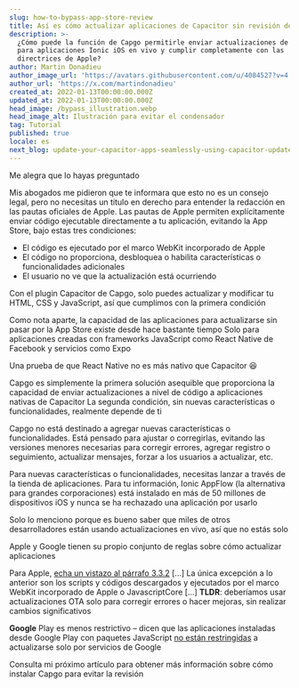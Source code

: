 ```yaml
---
slug: how-to-bypass-app-store-review
title: Así es cómo actualizar aplicaciones de Capacitor sin revisión de la App Store.
description: >-
  ¿Cómo puede la función de Capgo permitirle enviar actualizaciones de código
  para aplicaciones Ionic iOS en vivo y cumplir completamente con las
  directrices de Apple?
author: Martin Donadieu
author_image_url: 'https://avatars.githubusercontent.com/u/4084527?v=4'
author_url: 'https://x.com/martindonadieu'
created_at: 2022-01-13T00:00:00.000Z
updated_at: 2022-01-13T00:00:00.000Z
head_image: /bypass_illustration.webp
head_image_alt: Ilustración para evitar el condensador
tag: Tutorial
published: true
locale: es
next_blog: update-your-capacitor-apps-seamlessly-using-capacitor-updater
---
```


Me alegra que lo hayas preguntado

Mis abogados me pidieron que te informara que esto no es un consejo legal, pero no necesitas un título en derecho para entender la redacción en las pautas oficiales de Apple. Las pautas de Apple permiten explícitamente enviar código ejecutable directamente a tu aplicación, evitando la App Store, bajo estas tres condiciones:

* El código es ejecutado por el marco WebKit incorporado de Apple
* El código no proporciona, desbloquea o habilita características o funcionalidades adicionales
* El usuario no ve que la actualización está ocurriendo

Con el plugin Capacitor de Capgo, solo puedes actualizar y modificar tu HTML, CSS y JavaScript, así que cumplimos con la primera condición

Como nota aparte, la capacidad de las aplicaciones para actualizarse sin pasar por la App Store existe desde hace bastante tiempo
Solo para aplicaciones creadas con frameworks JavaScript como React Native de Facebook y servicios como Expo

Una prueba de que React Native no es más nativo que Capacitor 😆

Capgo es simplemente la primera solución asequible que proporciona la capacidad de enviar actualizaciones a nivel de código a aplicaciones nativas de Capacitor
La segunda condición, sin nuevas características o funcionalidades, realmente depende de ti

Capgo no está destinado a agregar nuevas características o funcionalidades. Está pensado para ajustar o corregirlas, evitando las versiones menores necesarias para corregir errores, agregar registro o seguimiento, actualizar mensajes, forzar a los usuarios a actualizar, etc.

Para nuevas características o funcionalidades, necesitas lanzar a través de la tienda de aplicaciones. Para tu información, Ionic AppFlow (la alternativa para grandes corporaciones) está instalado en más de 50 millones de dispositivos iOS y nunca se ha rechazado una aplicación por usarlo

Solo lo menciono porque es bueno saber que miles de otros desarrolladores están usando actualizaciones en vivo, así que no estás solo

Apple y Google tienen su propio conjunto de reglas sobre cómo actualizar aplicaciones

Para Apple, [echa un vistazo al párrafo 3.3.2](https://developer.apple.com/programs/information/Apple_Developer_Program_Information_8_12_15.pdf/)
[...] La única excepción a lo anterior son los scripts y códigos descargados y ejecutados por el marco WebKit incorporado de Apple o JavascriptCore [...] __TLDR__: deberíamos usar actualizaciones OTA solo para corregir errores o hacer mejoras, sin realizar cambios significativos

__Google__ Play es menos restrictivo – dicen que las aplicaciones instaladas desde Google Play con paquetes JavaScript [no están restringidas](https://support.google.com/googleplay/android-developer/answer/9888379/?hl=en) a actualizarse solo por servicios de Google


Consulta mi próximo artículo para obtener más información sobre cómo instalar Capgo para evitar la revisión